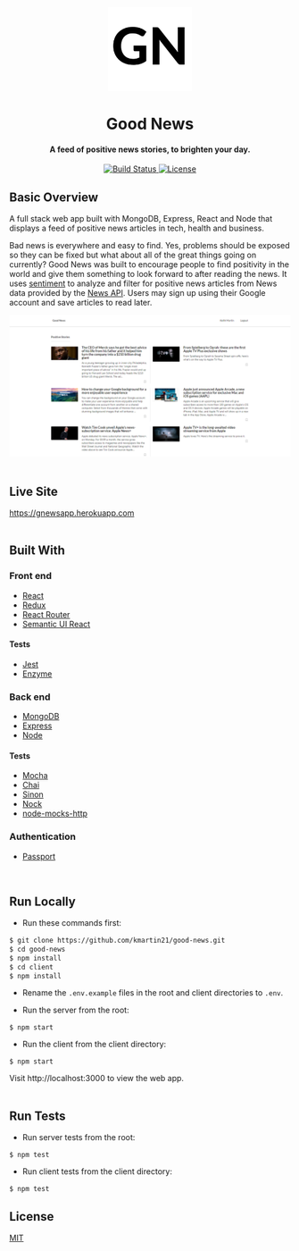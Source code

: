 <p align="center"><img src="/client/src/images/logo.png" title="Good News logo" alt="Good News logo" height="150px" width="150px"></p>
                                                                                                                                
<h1 align="center">Good News</h1> 

<h4 align="center">A feed of positive news stories, to brighten your day.</h4>

<div align="center">
  <a href="https://travis-ci.org/kmartin21/good-news">
    <img src="https://img.shields.io/travis/kmartin21/good-news/master.svg?style=flat-square"
      alt="Build Status" />
  </a>
  <a href="http://badges.mit-license.org">
    <img src="http://img.shields.io/:license-mit-blue.svg?style=flat-square"
      alt="License" />
  </a>
</div>

## Basic Overview
A full stack web app built with MongoDB, Express, React and Node that displays a feed of positive news articles in tech, health and business.
<br>

Bad news is everywhere and easy to find. Yes, problems should be exposed so they can be fixed but what about all of the great things going on currently? Good News was built to encourage people to find positivity in the world and give them something to look forward to after reading the news. It uses <a href="https://github.com/thisandagain/sentiment">sentiment</a> to analyze and filter for positive news articles from News data provided by the <a href="https://newsapi.org/">News API</a>. Users may sign up using their Google account and save articles to read later. 

![Good News screenshot](/client/src/images/Screenshot.png)
<br>
<br>

## Live Site
https://gnewsapp.herokuapp.com
<br>
<br>

## Built With
### Front end
* <a href="https://reactjs.org">React</a>
* <a href="https://redux.js.org">Redux</a>
* <a href="https://github.com/ReactTraining/react-router">React Router</a>
* <a href="https://react.semantic-ui.com/">Semantic UI React</a>
#### Tests
* <a href="https://jestjs.io">Jest</a>
* <a href="https://airbnb.io/enzyme">Enzyme</a>
### Back end
* <a href="https://www.mongodb.com">MongoDB</a>
* <a href="https://expressjs.com/">Express</a>
* <a href="https://nodejs.org/en">Node</a>
#### Tests
* <a href="https://mochajs.org">Mocha</a>
* <a href="https://www.chaijs.com">Chai</a>
* <a href="https://sinonjs.org/">Sinon</a>
* <a href="https://github.com/nock/nock">Nock</a>
* <a href="https://github.com/howardabrams/node-mocks-http">node-mocks-http</a>
### Authentication
* <a href="http://www.passportjs.org/">Passport</a>
<br>

## Run Locally
* Run these commands first:
```
$ git clone https://github.com/kmartin21/good-news.git
$ cd good-news
$ npm install
$ cd client
$ npm install
```
* Rename the ```.env.example``` files in the root and client directories to ```.env```.

* Run the server from the root:
```
$ npm start
```

* Run the client from the client directory:
```
$ npm start
```

Visit http://localhost:3000 to view the web app.
<br>
<br>

## Run Tests
* Run server tests from the root:
```
$ npm test
```

* Run client tests from the client directory:
```
$ npm test
```

## License
<a href="https://opensource.org/licenses/mit-license.php">MIT</a>

